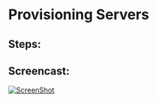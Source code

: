 # Provisioning Servers

## Steps:

## Screencast:
[![ScreenShot](https://dl.dropboxusercontent.com/s/1i0pdt1esw7alck/hw1-screenshot.png?dl=0)](https://www.youtube.com/watch?v=jog3wTpGWqs)

